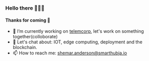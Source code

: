 ### Hello there 🕵🏽‍♂️

#### Thanks for coming 🙏

- 🔭 I’m currently working on [telemcorp](https://telemcorp.io), let's work on something together(colloborate)
- 💬 Let's chat about: IOT, edge computing, deployment and the blockchain.
- 📫 How to reach me: shemar.anderson@smarthubja.io
